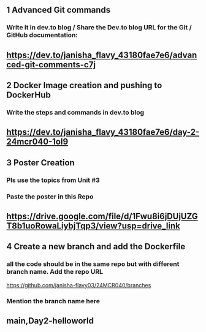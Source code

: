 ## 1 Advanced Git commands 
###  Write it in dev.to blog / Share the Dev.to blog URL for the Git / GitHub documentation:
https://dev.to/janisha_flavy_43180fae7e6/advanced-git-comments-c7j
-----
## 2 Docker Image creation and pushing to DockerHub
###  Write the steps and commands in dev.to blog
https://dev.to/janisha_flavy_43180fae7e6/day-2-24mcr040-1ol9
-----
## 3 Poster Creation
###  Pls use the topics from Unit #3
###  Paste the poster in this Repo
https://drive.google.com/file/d/1Fwu8i6jDUjUZGT8b1uoRowaLiybjTqp3/view?usp=drive_link
-----
## 4 Create a new branch and add the Dockerfile
###  all the code should be in the same repo but with different branch name. Add the repo URL
https://github.com/janisha-flavy03/24MCR040/branches
###  Mention the branch name here 
main,Day2-helloworld
-----
